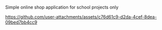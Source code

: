 Simple online shop application for school projects only


https://github.com/user-attachments/assets/c76d61c9-d2da-4cef-8dea-09bed7bb4cc9

